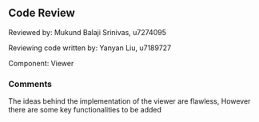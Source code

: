 ## Code Review

Reviewed by: Mukund Balaji Srinivas, u7274095

Reviewing code written by: Yanyan Liu, u7189727

Component: Viewer

### Comments 

The ideas behind the implementation of the viewer are flawless, However there are some key functionalities to be added


